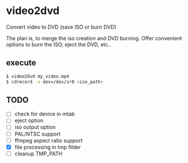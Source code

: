 # video2dvd
Convert video to DVD (save ISO or burn DVD)

The plan is, to merge the iso creation and DVD burning.  Offer convenient options to burn the ISO, eject the DVD, etc..

## execute
```bash
$ video2dvd my_video.mp4 
$ cdrecord -v dev=/dev/sr0 <iso_path>
```

## TODO
- [ ] check for device in mtab  
- [ ] eject option  
- [ ] iso output option  
- [ ] PAL/NTSC support  
- [ ] ffmpeg aspect ratio support
- [X] file processing in tmp filder
- [ ] cleanup TMP_PATH